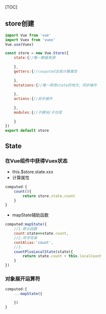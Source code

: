 [TOC]
## store创建
```js
import Vue from 'vue'
import Vuex from 'vuex'
Vue.use(Vuex)

const store = new Vue.Store({
	state:{//唯一数据来源
	
	},
	getters:{//couputed全局计算属性
	
	},
	mutations:{//唯一修改state的地方，同步操作
	
	},
	actions:{//异步操作
	
	},
	modules:{//子模块/子仓库
	
	}
})
export default store
```
## State
### 在Vue组件中获得Vuex状态
- this.$store.state.xxx
- 计算属性
```js
computed:{
	count(){
		return store.state.count
	}
}
```

- mapState辅助函数
```js
computed:mapState({
	//1.箭头函数
	count:state=>state.count,
	//2.传字符串
	contAlias:'count',
	//3.
	countPlusLocalState(state){
		return state.count + this.localCount
	}
})
```
### 对象展开运算符
```js
computed:{
    ...mapState({

    })
}
```

